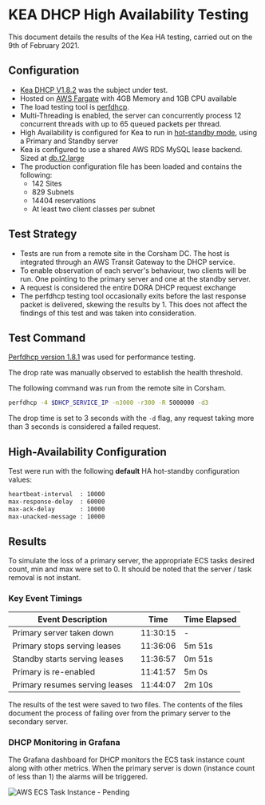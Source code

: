 # KEA DHCP High Availability Testing

This document details the results of the Kea HA testing, carried out on the 9th of February 2021.

## Configuration

- [Kea DHCP V1.8.2](https://github.com/ministryofjustice/staff-device-dhcp-server/blob/main/dhcp-service/Dockerfile) was the subject under test.
- Hosted on [AWS Fargate](https://aws.amazon.com/fargate/) with 4GB Memory and 1GB CPU available
- The load testing tool is [perfdhcp](#PerfDHCP).
- Multi-Threading is enabled, the server can concurrently process 12 concurrent threads with up to 65 queued packets per thread.
- High Availability is configured for Kea to run in [hot-standby mode](https://kea.readthedocs.io/en/kea-1.8.2/arm/hooks.html#hot-standby-configuration), using a Primary and Standby server
- Kea is configured to use a shared AWS RDS MySQL lease backend. Sized at [db.t2.large](https://aws.amazon.com/rds/instance-types/)
- The production configuration file has been loaded and contains the following:
  - 142 Sites
  - 829 Subnets
  - 14404 reservations
  - At least two client classes per subnet

## Test Strategy

- Tests are run from a remote site in the Corsham DC. The host is integrated through an AWS Transit Gateway to the DHCP service.
- To enable observation of each server's behaviour, two clients will be run. One pointing to the primary server and one at the standby server.
- A request is considered the entire DORA DHCP request exchange
- The perfdhcp testing tool occasionally exits before the last response packet is delivered, skewing the results by 1. This does not affect the findings of this test and was taken into consideration.

## Test Command

[Perfdhcp version 1.8.1](https://kea.readthedocs.io/en/latest/man/perfdhcp.8.html) was used for performance testing.

The drop rate was manually observed to establish the health threshold.

The following command was run from the remote site in Corsham.

```sh
perfdhcp -4 $DHCP_SERVICE_IP -n3000 -r300 -R 5000000 -d3
```

The drop time is set to 3 seconds with the `-d` flag, any request taking more than 3 seconds is considered a failed request.

## High-Availability Configuration

Test were run with the following __default__ HA hot-standby configuration values:

```bash
heartbeat-interval  : 10000 
max-response-delay  : 60000 
max-ack-delay       : 10000
max-unacked-message : 10000
```

## Results

To simulate the loss of a primary server, the appropriate ECS tasks desired count, min and max were set to 0. It should be noted that the server / task removal is not instant.

### Key Event Timings

| Event Description            | Time     | Time Elapsed |
|------------------------------|----------|--------------|
|Primary server taken down     | 11:30:15 | -            |
|Primary stops serving leases  | 11:36:06 | 5m 51s       |
|Standby starts serving leases | 11:36:57 | 0m 51s       |
|Primary is re-enabled         | 11:41:57 | 5m 0s        |
|Primary resumes serving leases| 11:44:07 | 2m 10s       |


The results of the test were saved to two files. The contents of the files document the process of failing over from the primary server to the secondary server.


### DHCP Monitoring in Grafana

The Grafana dashboard for DHCP monitors the ECS task instance count along with other metrics. When the primary server is down (instance count of less than 1) the alarms will be triggered.

![AWS ECS Task Instance - Pending](./images/high-availability-testing/dashboard-pending-alarm.png)

